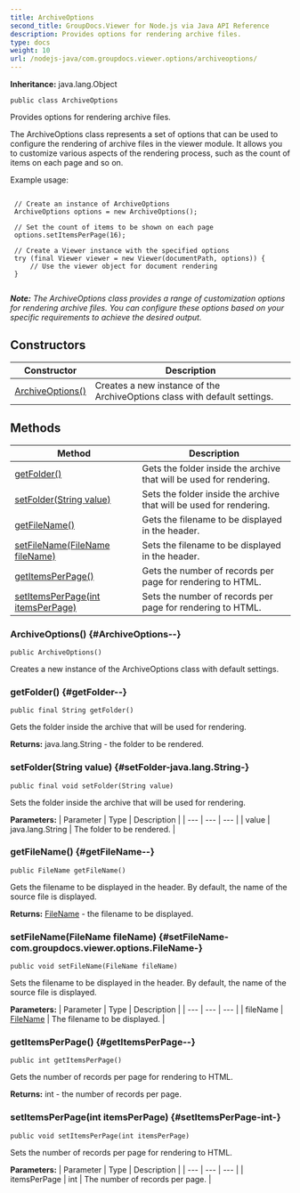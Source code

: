 ```yaml
---
title: ArchiveOptions
second_title: GroupDocs.Viewer for Node.js via Java API Reference
description: Provides options for rendering archive files.
type: docs
weight: 10
url: /nodejs-java/com.groupdocs.viewer.options/archiveoptions/
---
```

**Inheritance:**
java.lang.Object
```
public class ArchiveOptions
```

Provides options for rendering archive files.

The  ArchiveOptions  class represents a set of options that can be used to configure the rendering of archive files in the viewer module. It allows you to customize various aspects of the rendering process, such as the count of items on each page and so on.

Example usage:

```

 // Create an instance of ArchiveOptions
 ArchiveOptions options = new ArchiveOptions();

 // Set the count of items to be shown on each page
 options.setItemsPerPage(16);

 // Create a Viewer instance with the specified options
 try (final Viewer viewer = new Viewer(documentPath, options)) {
     // Use the viewer object for document rendering
 }
 
```

***Note:** The  ArchiveOptions  class provides a range of customization options for rendering archive files. You can configure these options based on your specific requirements to achieve the desired output.*
## Constructors

| Constructor | Description |
| --- | --- |
| [ArchiveOptions()](#ArchiveOptions--) | Creates a new instance of the ArchiveOptions class with default settings. |
## Methods

| Method | Description |
| --- | --- |
| [getFolder()](#getFolder--) | Gets the folder inside the archive that will be used for rendering. |
| [setFolder(String value)](#setFolder-java.lang.String-) | Sets the folder inside the archive that will be used for rendering. |
| [getFileName()](#getFileName--) | Gets the filename to be displayed in the header. |
| [setFileName(FileName fileName)](#setFileName-com.groupdocs.viewer.options.FileName-) | Sets the filename to be displayed in the header. |
| [getItemsPerPage()](#getItemsPerPage--) | Gets the number of records per page for rendering to HTML. |
| [setItemsPerPage(int itemsPerPage)](#setItemsPerPage-int-) | Sets the number of records per page for rendering to HTML. |
### ArchiveOptions() {#ArchiveOptions--}
```
public ArchiveOptions()
```


Creates a new instance of the ArchiveOptions class with default settings.

### getFolder() {#getFolder--}
```
public final String getFolder()
```


Gets the folder inside the archive that will be used for rendering.

**Returns:**
java.lang.String - the folder to be rendered.
### setFolder(String value) {#setFolder-java.lang.String-}
```
public final void setFolder(String value)
```


Sets the folder inside the archive that will be used for rendering.

**Parameters:**
| Parameter | Type | Description |
| --- | --- | --- |
| value | java.lang.String | The folder to be rendered. |

### getFileName() {#getFileName--}
```
public FileName getFileName()
```


Gets the filename to be displayed in the header. By default, the name of the source file is displayed.

**Returns:**
[FileName](../../com.groupdocs.viewer.options/filename) - the filename to be displayed.
### setFileName(FileName fileName) {#setFileName-com.groupdocs.viewer.options.FileName-}
```
public void setFileName(FileName fileName)
```


Sets the filename to be displayed in the header. By default, the name of the source file is displayed.

**Parameters:**
| Parameter | Type | Description |
| --- | --- | --- |
| fileName | [FileName](../../com.groupdocs.viewer.options/filename) | The filename to be displayed. |

### getItemsPerPage() {#getItemsPerPage--}
```
public int getItemsPerPage()
```


Gets the number of records per page for rendering to HTML.

**Returns:**
int - the number of records per page.
### setItemsPerPage(int itemsPerPage) {#setItemsPerPage-int-}
```
public void setItemsPerPage(int itemsPerPage)
```


Sets the number of records per page for rendering to HTML.

**Parameters:**
| Parameter | Type | Description |
| --- | --- | --- |
| itemsPerPage | int | The number of records per page. |

